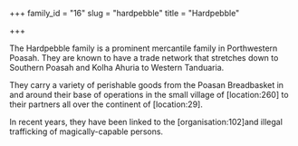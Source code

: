 +++
family_id = "16"
slug = "hardpebble"
title = "Hardpebble"

+++

The Hardpebble family is a prominent mercantile family in Porthwestern Poasah. They are known to have a trade network that stretches down to Southern Poasah and Kolha Ahuria to Western Tanduaria. 

They carry a variety of perishable goods from the Poasan Breadbasket in and around their base of operations in the small village of \[location:260\] to their partners all over the continent of \[location:29\]. 

In recent years, they have been linked to the \[organisation:102\]and illegal trafficking of magically-capable persons.
